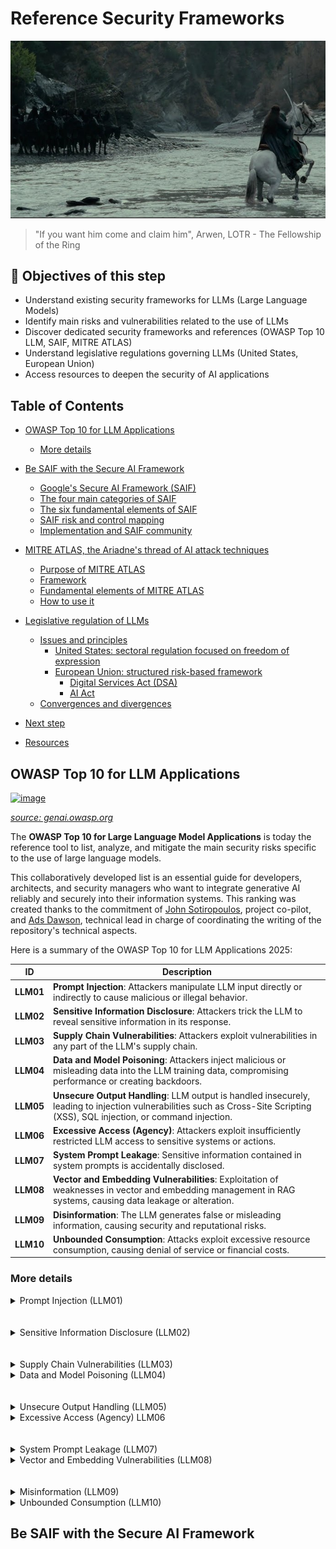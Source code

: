 # Reference Security Frameworks

[<img src="img/step4.jpg" alt="Arwen" >](https://www.youtube.com/watch?v=fd2AO0gr3Rc)
> "If you want him come and claim him", Arwen, LOTR - The Fellowship of the Ring

## 🎯 Objectives of this step

- Understand existing security frameworks for LLMs (Large Language Models)
- Identify main risks and vulnerabilities related to the use of LLMs
- Discover dedicated security frameworks and references (OWASP Top 10 LLM, SAIF, MITRE ATLAS)
- Understand legislative regulations governing LLMs (United States, European Union)
- Access resources to deepen the security of AI applications

## Table of Contents

- [OWASP Top 10 for LLM Applications](#owasp-top-10-for-llm-applications)
  - [More details](#more-details)

- [Be SAIF with the Secure AI Framework](#be-saif-with-the-secure-ai-framework)
  - [Google's Secure AI Framework (SAIF)](#googles-secure-ai-framework-saif)
  - [The four main categories of SAIF](#the-four-main-categories-of-saif)
  - [The six fundamental elements of SAIF](#the-six-fundamental-elements-of-saif)
  - [SAIF risk and control mapping](#saif-risk-and-control-mapping)
  - [Implementation and SAIF community](#implementation-and-saif-community)

- [MITRE ATLAS, the Ariadne's thread of AI attack techniques](#mitre-atlas-the-ariadnes-thread-of-ai-attack-techniques)
  - [Purpose of MITRE ATLAS](#purpose-of-mitre-atlas)
  - [Framework](#framework)
  - [Fundamental elements of MITRE ATLAS](#fundamental-elements-of-mitre-atlas)
  - [How to use it](#how-to-use-it)

- [Legislative regulation of LLMs](#legislative-regulation-of-llms)
  - [Issues and principles](#issues-and-principles)
    - [United States: sectoral regulation focused on freedom of expression](#united-states-sectoral-regulation-focused-on-freedom-of-expression)
    - [European Union: structured risk-based framework](#european-union-structured-risk-based-framework)
      - [Digital Services Act (DSA)](#digital-services-act-dsa)
      - [AI Act](#ai-act)
  - [Convergences and divergences](#convergences-and-divergences)

- [Next step](#next-step)
- [Resources](#resources)

## OWASP Top 10 for LLM Applications

<a href="https://genai.owasp.org/2023/10/18/llm-to-10-v1-1/" target="_blank">
  <img src="https://genai.owasp.org/wp-content/uploads/2024/05/1697599021768.jpeg" alt="image" width="950" style="transition:0.3s;">
</a>

<a href="https://genai.owasp.org/2023/10/18/llm-to-10-v1-1/" target="_blank"><em>source: genai.owasp.org</em></a>

The **OWASP Top 10 for Large Language Model Applications** is today the reference tool to list, analyze, and mitigate the main security risks specific to the use of large language models.

This collaboratively developed list is an essential guide for developers, architects, and security managers who want to integrate generative AI reliably and securely into their information systems. This ranking was created thanks to the commitment of [John Sotiropoulos](https://www.linkedin.com/in/jsotiropoulos/), project co-pilot, and [Ads Dawson](https://www.linkedin.com/in/adamdawson0/), technical lead in charge of coordinating the writing of the repository's technical aspects.

Here is a summary of the OWASP Top 10 for LLM Applications 2025:

| ID       | Description                                                                                                                                        |
|----------|----------------------------------------------------------------------------------------------------------------------------------------------------|
| **LLM01**| **Prompt Injection**: Attackers manipulate LLM input directly or indirectly to cause malicious or illegal behavior.                              |
| **LLM02**| **Sensitive Information Disclosure**: Attackers trick the LLM to reveal sensitive information in its response.                                     |
| **LLM03**| **Supply Chain Vulnerabilities**: Attackers exploit vulnerabilities in any part of the LLM's supply chain.                                         |
| **LLM04**| **Data and Model Poisoning**: Attackers inject malicious or misleading data into the LLM training data, compromising performance or creating backdoors. |
| **LLM05**| **Unsecure Output Handling**: LLM output is handled insecurely, leading to injection vulnerabilities such as Cross-Site Scripting (XSS), SQL injection, or command injection. |
| **LLM06**| **Excessive Access (Agency)**: Attackers exploit insufficiently restricted LLM access to sensitive systems or actions.                             |
| **LLM07**| **System Prompt Leakage**: Sensitive information contained in system prompts is accidentally disclosed.                                            |
| **LLM08**| **Vector and Embedding Vulnerabilities**: Exploitation of weaknesses in vector and embedding management in RAG systems, causing data leakage or alteration. |
| **LLM09**| **Disinformation**: The LLM generates false or misleading information, causing security and reputational risks.                                     |
| **LLM10**| **Unbounded Consumption**: Attacks exploit excessive resource consumption, causing denial of service or financial costs.                           |

### More details

<details>
  <summary>Prompt Injection (LLM01)</summary>

Prompt injection is a security vulnerability that occurs when a malicious user manages to manipulate the input instructions given to a language model (LLM), causing it to adopt unexpected or undesired behavior.

Some manipulations may appear harmless—e.g., diverting a technical support chatbot to provide cooking recipes—but others can have much more serious consequences. This technique can be exploited to encourage the LLM to produce false information, hate speech, or harmful or even illegal content.

In some cases, prompt injection may also allow an attacker to extract sensitive data previously provided to the model, thus compromising the confidentiality of the processed information.
</details>
<br/>
<br/>
<details>
  <summary>Sensitive Information Disclosure (LLM02)</summary>

Language models (LLMs) can unintentionally disclose confidential data in their responses. Such exposure can lead to unauthorized access to sensitive information, privacy breaches, or security vulnerabilities. It is essential to strictly restrict access to information that the LLM is authorized to consult. 

This is especially important when the model is used to process sensitive or strategic data, such as customer information. In these cases, requests to the LLM should be subject to rigorous access controls to limit data leakage risk.

If the LLM was trained or fine-tuned using a custom dataset, it is crucial to bear in mind that it can be manipulated (for example, by prompt injection attacks) to reveal elements of this training data. Therefore, any sensitive information included in the training corpus must be carefully identified, assessed according to its criticality, and protected accordingly.

Furthermore, sensitive data provided to the LLM via user prompts may be exposed by injection attacks (see LLM01), even if the model was explicitly requested to keep this information confidential. This highlights the need for security measures adapted to each contact point between the user and the model.
</details>
<br/>
<br/>
<details>
  <summary>Supply Chain Vulnerabilities (LLM03)</summary>

Supply chain vulnerabilities in the context of LLMs concern all elements involved in their development or deployment. This notably includes datasets used for training (see LLM03), pre-trained models provided by third parties, as well as plugins, extensions, or other systems interacting with the LLM (cf. LLM07).

The impact of these vulnerabilities can vary considerably, ranging from simple malfunctions to critical consequences. One of the most common scenarios is the leakage of sensitive data or disclosure of intellectual property, compromising the confidentiality or strategic assets of the organization.
</details>

<details>
  <summary>Data and Model Poisoning (LLM04)</summary>

The quality and performance of a language model (LLM) largely depend on the data used during its training phase. Training Data Poisoning consists of manipulating all or part of these data to introduce deliberate biases, causing the model to produce incorrect or malicious results.

Depending on the compromised LLM's use, consequences can range from loss of credibility to critical security vulnerabilities, especially if the model generates code reused in other software components.

To succeed in a training data poisoning attack, an attacker must first have access to the data corpus used to train the model. When training relies on publicly accessible data (such as web content), it is crucial to clean and verify their integrity to eliminate any source of bias or manipulated content.

Mitigation strategies include:
- Fine and regular verification of the training data supply chain
- Assessment of the legitimacy and provenance of sources
- Implementation of filters capable of identifying and excluding incorrect or malicious data

In short, rigorous attention to training data quality is essential to guarantee reliable and ethical behavior of LLMs.
</details>
<br/>
<br/>
<details>
<summary>Unsecure Output Handling (LLM05)</summary>

Unsecure output handling refers to the lack of proper validation, sanitation, and control of the responses generated by the LLM before their transmission to other systems or the end user. Since model outputs can be influenced by malicious inputs, this amounts to granting indirect access to additional functionalities, potentially causing serious vulnerabilities.

This poor handling exposes the system to attacks such as Cross-Site Scripting (XSS), Cross-Site Request Forgery (CSRF), Server Side Request Forgery (SSRF), privilege escalation, or even remote code execution (RCE) on backend systems processing the outputs.

Common causes include lack of appropriate encoding of outputs, absence of context-specific filtering (HTML, SQL, system commands), and limited monitoring of abnormal output behaviors.

To prevent these flaws, it is recommended to:

- Treat LLM outputs as coming from an untrusted user (zero-trust model).

- Rigorously validate and sanitize all output before use or display.

- Apply specific contextual encoding (HTML, JavaScript, SQL, etc.).

- Use strict security policies, such as Content Security Policies (CSP) for the web.

- Introduce monitoring and alert mechanisms for suspicious or abnormal outputs.

In summary, unsecure output handling is a critical vulnerability that can compromise the overall security of the application by allowing unwanted executions and attacks via LLM responses.
</details>
<details> 
<summary>Excessive Access (Agency) LLM06</summary>

Excessive access (agency) is a major vulnerability in applications using large language models (LLMs), where the model or LLM agent has overly broad privileges or authorizations, allowing it to interact with sensitive systems, databases, or functions beyond what is strictly necessary.

This overexposure can allow an attacker, by manipulating the model through malicious prompts or requests, to perform unauthorized actions such as modifying, stealing, or deleting data, triggering critical operations, or extending control in the target environment.

Typical causes include poor permission management, insufficient isolation between automated functions, or an overly permissive agent architecture, for example with LLMs acting as autonomous agents capable of executing system commands without supervision.

To mitigate this risk, it is recommended to:

- Apply the principle of least privilege: strictly limit LLM access and capabilities to what is essential.

- Implement granular access controls and verify every LLM request before execution.

- Employ manual or automatic validation mechanisms (human-in-the-loop) for any sensitive operation.

- Functional segmentation and strict isolation of LLM agents when multiple are used.

- Actively monitor interactions and detect any abnormal or suspicious activity.

In short, excessive access is a critical attack vector making an LLM potentially capable of causing significant damage and requires strong governance and secure design from the development phase.
</details>
<br/>
<br/>

<details>
<summary>System Prompt Leakage (LLM07)</summary>

System prompt leakage refers to the vulnerability where internal instructions or system prompts used to guide the behavior of a large language model (LLM) are accidentally exposed or disclosed to unauthorized users. These system prompts often contain sensitive information such as access keys, security parameters, business rules, or filtering controls, which should not be visible.

The real vulnerability lies not so much in the disclosure itself but in the fact that this information is used to delegate access, privilege, or security controls to the model itself. Leakage therefore allows attackers to bypass these controls and perform unauthorized actions by manipulating the model.

Recommended preventive measures include:

- Separating sensitive information from system prompts by storing them in secure independent environments inaccessible directly to the LLM.

- Not relying on system prompts as the sole security mechanism; implement external controls, such as guardrails inspecting model outputs.

- Strictly apply the principle of least privilege in configuring agents or systems integrated with LLMs.

- Use multiple distinct LLM agents, each with adapted and limited access to their tasks to minimize risks.

In short, system prompt leakage is a critical vulnerability because it compromises fundamental security mechanisms, exposing LLM applications to widespread attacks such as jailbreak, data disclosure, or malicious actions.
</details>
<details>
<summary>Vector and Embedding Vulnerabilities (LLM08)</summary>

Vector and embedding vulnerabilities (LLM08) concern security flaws related to how LLMs process, store, and use numerical representations (vectors, embeddings) of data. These vectors allow the model to quickly retrieve information and provide contextual responses, notably in retrieval augmented generation (RAG) systems.

Major risks include unauthorized access to sensitive data contained in vectors, information leakage between different users or contexts (in a multi-tenant environment), as well as embedding inversion attacks that reconstruct original data from vectors. Furthermore, poisoning of embeddings can manipulate model outputs, affecting the reliability and security of responses.

To reduce these risks, it is essential to apply strict access and authentication controls to vector databases, validate the source and integrity of inserted data, classify and separate data according to access scopes, and continuously monitor retrieval activities to detect anomalies.

These vulnerabilities represent a subtle but critical threat as they can create invisible backdoors, durably integrated into the internal functioning of the model, escaping classical protections based on prompts or outputs.

</details>
<br/>
<br/>
<details>
<summary>Misinformation (LLM09)</summary>

Misinformation refers to the ability of language models (LLMs) to generate false, inaccurate, or misleading content that may appear credible at first glance. This vulnerability often stems from errors, biases, or limitations in training data, where the model "guesses" or hallucinates answers even in the absence of confirmed facts.

This misinformation can lead to serious risks, such as security breaches, damage to organizations' reputations, or legal liabilities if decisions are made based on erroneous information. For example, an LLM could provide an incorrect emergency number in a critical context, potentially endangering users' lives.

To limit this risk, it is advised to use reliable and validated sources for training, regularly verify data accuracy, integrate real-time fact-checking APIs, and filter or validate model outputs before publication or use. Human-in-the-loop control is also recommended to approve results in high-risk contexts.

Misinformation is a key issue for trust in LLM-based systems and requires approaches combining technical measures, processes, and user awareness.
</details>

<details>
<summary>Unbounded Consumption (LLM10)</summary>

Unbounded consumption refers to a vulnerability where an application using a large language model (LLM) allows users to generate excessive and uncontrolled queries or inputs. This leads to abusive use of computational resources, such as memory and CPU, potentially causing denial of service (DoS), service degradation, or very high financial costs.

Attackers exploit this flaw by submitting long or numerous inputs, triggering heavy processing, often in cloud environments, which can saturate resources and make the service unavailable to legitimate users. This excessive consumption can also lead to indirect theft of intellectual property by extraction or cloning of the model.

To mitigate this risk, it is recommended to impose strict limits on request size and number, continuously monitor and log resource usage, implement rigorous access controls, as well as load balancing and scaling strategies to manage usage peaks. The system should be designed to degrade performance gracefully in case of overload rather than fail completely.

In short, unbounded consumption is a major risk since it directly impacts availability, economic security, and resilience of LLM-based applications.

</details>

## Be SAIF with the Secure AI Framework
